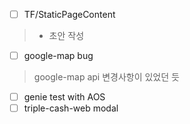 - [ ] TF/StaticPageContent 
> - 초안 작성
- [ ] google-map bug
> google-map api 변경사항이 있었던 듯
- [ ] genie test with AOS
- [ ] triple-cash-web modal

